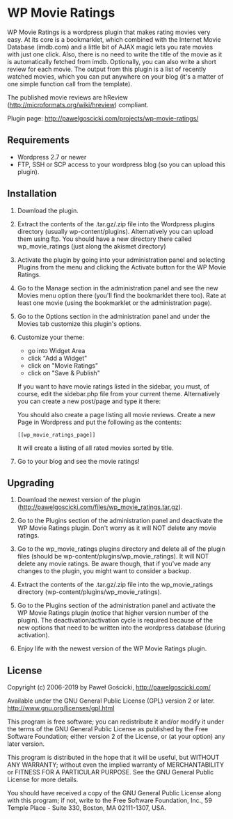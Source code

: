 # WP Movie Ratings

WP Movie Ratings is a wordpress plugin that makes rating movies very easy. At
its core is a bookmarklet, which combined with the Internet Movie Database
(imdb.com) and a little bit of AJAX magic lets you rate movies with just
one click. Also, there is no need to write the title of the movie as it is
automatically fetched from imdb. Optionally, you can also write a short review
for each movie. The output from this plugin is a list of recently watched
movies, which you can put anywhere on your blog (it's a matter of one simple
function call from the template).

The published movie reviews are hReview (http://microformats.org/wiki/hreview)
compliant.

Plugin page: http://pawelgoscicki.com/projects/wp-movie-ratings/


## Requirements

* Wordpress 2.7 or newer
* FTP, SSH or SCP access to your wordpress blog (so you can upload this
  plugin).


## Installation

1. Download the plugin.

2. Extract the contents of the .tar.gz/.zip file into the Wordpress plugins
   directory (usually wp-content/plugins). Alternatively you can upload
   them using ftp. You should have a new directory there called
   wp_movie_ratings (just along the akismet directory)

3. Activate the plugin by going into your administration panel and selecting
   Plugins from the menu and clicking the Activate button for the WP Movie
   Ratings.

4. Go to the Manage section in the administration panel and see the new Movies
   menu option there (you'll find the bookmarklet there too). Rate at least
   one movie (using the bookmarklet or the administration page).

5. Go to the Options section in the administration panel and under the Movies
   tab customize this plugin's options.

6. Customize your theme:

   * go into Widget Area
   * click "Add a Widget"
   * click on "Movie Ratings"
   * click on "Save & Publish"

   If you want to have movie ratings listed in the sidebar, you must, of
   course, edit the sidebar.php file from your current theme. Alternatively
   you can create a new post/page and type it there:

   You should also create a page listing all movie reviews. Create a new Page in
   Wordpress and put the following as the contents:

   `[[wp_movie_ratings_page]]`

   It will create a listing of all rated movies sorted by title.

7. Go to your blog and see the movie ratings!


## Upgrading

1. Download the newest version of the plugin
   (http://pawelgoscicki.com/files/wp_movie_ratings.tar.gz).

2. Go to the Plugins section of the administration panel and deactivate
   the WP Movie Ratings plugin. Don't worry as it will NOT delete any movie
   ratings.

3. Go to the wp_movie_ratings plugins directory and delete all of the plugin
   files (should be wp-content/plugins/wp_movie_ratings). It will NOT delete
   any movie ratings. Be aware though, that if you've made any changes to the
   plugin, you might want to consider a backup.

4. Extract the contents of the .tar.gz/.zip file into the wp_movie_ratings
   directory (wp-content/plugins/wp_movie_ratings).

5. Go to the Plugins section of the administration panel and activate the
   WP Movie Ratings plugin (notice that higher version number of the plugin).
   The deactivation/activation cycle is required because of the new options
   that need to be written into the wordpress database (during activation).

6. Enjoy life with the newest version of the WP Movie Ratings plugin.


## License

Copyright (c) 2006-2019 by Paweł Gościcki, http://pawelgoscicki.com/

Available under the GNU General Public License (GPL) version 2 or later.
http://www.gnu.org/licenses/gpl.html

This program is free software; you can redistribute it and/or
modify it under the terms of the GNU General Public License
as published by the Free Software Foundation; either version 2
of the License, or (at your option) any later version.

This program is distributed in the hope that it will be useful,
but WITHOUT ANY WARRANTY; without even the implied warranty of
MERCHANTABILITY or FITNESS FOR A PARTICULAR PURPOSE.  See the
GNU General Public License for more details.

You should have received a copy of the GNU General Public License
along with this program; if not, write to the Free Software
Foundation, Inc., 59 Temple Place - Suite 330, Boston, MA  02111-1307, USA.
